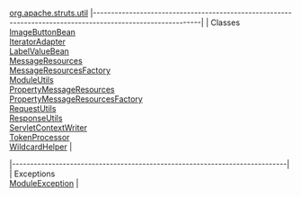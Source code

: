[org.apache.struts.util](../../../../org/apache/struts/util/package-summary.html.md)
|------------------------------------------------------------------------------------------------------------|
| Classes                                                                                                    
  [ImageButtonBean](ImageButtonBean.html.md "class in org.apache.struts.util")                                  
  [IteratorAdapter](IteratorAdapter.html.md "class in org.apache.struts.util")                                  
  [LabelValueBean](LabelValueBean.html.md "class in org.apache.struts.util")                                    
  [MessageResources](MessageResources.html.md "class in org.apache.struts.util")                                
  [MessageResourcesFactory](MessageResourcesFactory.html.md "class in org.apache.struts.util")                  
  [ModuleUtils](ModuleUtils.html.md "class in org.apache.struts.util")                                          
  [PropertyMessageResources](PropertyMessageResources.html.md "class in org.apache.struts.util")                
  [PropertyMessageResourcesFactory](PropertyMessageResourcesFactory.html.md "class in org.apache.struts.util")  
  [RequestUtils](RequestUtils.html.md "class in org.apache.struts.util")                                        
  [ResponseUtils](ResponseUtils.html.md "class in org.apache.struts.util")                                      
  [ServletContextWriter](ServletContextWriter.html.md "class in org.apache.struts.util")                        
  [TokenProcessor](TokenProcessor.html.md "class in org.apache.struts.util")                                    
  [WildcardHelper](WildcardHelper.html.md "class in org.apache.struts.util")                                    |

|----------------------------------------------------------------------------|
| Exceptions                                                                 
  [ModuleException](ModuleException.html.md "class in org.apache.struts.util")  |



